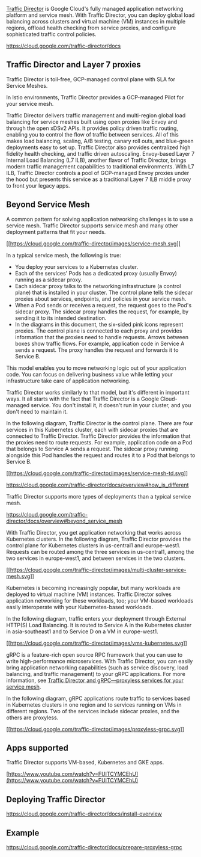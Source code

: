 [Traffic Director](https://cloud.google.com/traffic-director/docs
) is Google Cloud's fully managed application networking platform and service mesh. With Traffic Director, you can deploy global load balancing across clusters and virtual machine (VM) instances in multiple regions, offload health checking from service proxies, and configure sophisticated traffic control policies.

https://cloud.google.com/traffic-director/docs

## Traffic Director and Layer 7 proxies

Traffic Director is toil-free, GCP-managed control plane with SLA for Service Meshes.

In Istio environments, Traffic Director provides a GCP-managed Pilot for your service mesh. 

Traffic Director delivers traffic management and multi-region global load balancing for service meshes built using open proxies like Envoy and through the open xDSv2 APIs. It provides policy driven traffic routing, enabling you to control the flow of traffic between services. All of this makes load balancing, scaling, A/B testing, canary roll outs, and blue-green deployments easy  to set up. Traffic Director also provides centralized high fidelity health checking, and traffic driven autoscaling. Envoy-based Layer 7 Internal Load Balancing (L7 ILB), another flavor of Traffic Director, brings modern traffic management capabilities to traditional environments. With L7 ILB, Traffic Director controls a pool of GCP-managed Envoy proxies under the hood but presents this service as a traditional Layer 7 ILB middle proxy to front your legacy apps. 

## Beyond Service Mesh

A common pattern for solving application networking challenges is to use a service mesh. Traffic Director supports service mesh and many other deployment patterns that fit your needs.



[[https://cloud.google.com/traffic-director/images/service-mesh.svg]]

In a typical service mesh, the following is true:

- You deploy your services to a Kubernetes cluster.
- Each of the services' Pods has a dedicated proxy (usually Envoy) running as a sidecar proxy.
- Each sidecar proxy talks to the networking infrastructure (a control plane) that is installed in your cluster. The control plane tells the sidecar proxies about services, endpoints, and policies in your service mesh.
- When a Pod sends or receives a request, the request goes to the Pod's sidecar proxy. The sidecar proxy handles the request, for example, by sending it to its intended destination.
- In the diagrams in this document, the six-sided pink icons represent proxies. The control plane is connected to each proxy and provides information that the proxies need to handle requests. Arrows between boxes show traffic flows. For example, application code in Service A sends a request. The proxy handles the request and forwards it to Service B.

This model enables you to move networking logic out of your application code. You can focus on delivering business value while letting your infrastructure take care of application networking.



Traffic Director works similarly to that model, but it's different in important ways. It all starts with the fact that Traffic Director is a Google Cloud-managed service. You don't install it, it doesn't run in your cluster, and you don't need to maintain it.

In the following diagram, Traffic Director is the control plane. There are four services in this Kubernetes cluster, each with sidecar proxies that are connected to Traffic Director. Traffic Director provides the information that the proxies need to route requests. For example, application code on a Pod that belongs to Service A sends a request. The sidecar proxy running alongside this Pod handles the request and routes it to a Pod that belongs to Service B.


[[https://cloud.google.com/traffic-director/images/service-mesh-td.svg]]

https://cloud.google.com/traffic-director/docs/overview#how_is_different

Traffic Director supports more types of deployments than a typical service mesh.



https://cloud.google.com/traffic-director/docs/overview#beyond_service_mesh


With Traffic Director, you get application networking that works across Kubernetes clusters. In the following diagram, Traffic Director provides the control plane for Kubernetes clusters in us-central1 and europe-west1. Requests can be routed among the three services in us-central1, among the two services in europe-west1, and between services in the two clusters.

[[https://cloud.google.com/traffic-director/images/multi-cluster-service-mesh.svg]]


Kubernetes is becoming increasingly popular, but many workloads are deployed to virtual machine (VM) instances. Traffic Director solves application networking for these workloads, too; your VM-based workloads easily interoperate with your Kubernetes-based workloads.

In the following diagram, traffic enters your deployment through External HTTP(S) Load Balancing. It is routed to Service A in the Kubernetes cluster in asia-southeast1 and to Service D on a VM in europe-west1.



[[https://cloud.google.com/traffic-director/images/vms-kubernetes.svg]]


gRPC is a feature-rich open source RPC framework that you can use to write high-performance microservices. With Traffic Director, you can easily bring application networking capabilities (such as service discovery, load balancing, and traffic management) to your gRPC applications. For more information, see [Traffic Director and gRPC—proxyless services for your service mesh](https://cloud.google.com/blog/products/networking/traffic-director-supports-proxyless-grpc).

In the following diagram, gRPC applications route traffic to services based in Kubernetes clusters in one region and to services running on VMs in different regions. Two of the services include sidecar proxies, and the others are proxyless.


[[https://cloud.google.com/traffic-director/images/proxyless-grpc.svg]]



## Apps supported

Traffic Director supports VM-based, Kubernetes and GKE apps.

[https://www.youtube.com/watch?v=FUITCYMCEhU](https://www.youtube.com/watch?v=FUITCYMCEhU)

## Deploying Traffic Director

https://cloud.google.com/traffic-director/docs/install-overview

## Example

https://cloud.google.com/traffic-director/docs/prepare-proxyless-grpc